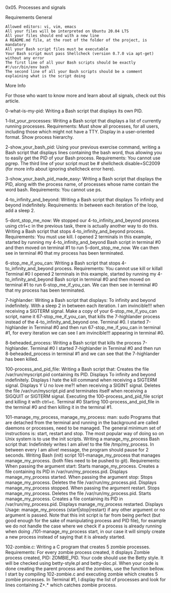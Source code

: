 0x05. Processes and signals

Requirements
General

    Allowed editors: vi, vim, emacs
    All your files will be interpreted on Ubuntu 20.04 LTS
    All your files should end with a new line
    A README.md file, at the root of the folder of the project, is mandatory
    All your Bash script files must be executable
    Your Bash script must pass Shellcheck (version 0.7.0 via apt-get) without any error
    The first line of all your Bash scripts should be exactly #!/usr/bin/env bash
    The second line of all your Bash scripts should be a comment explaining what is the script doing

More Info

For those who want to know more and learn about all signals, check out this article.


0-what-is-my-pid: Writing a Bash script that displays its own PID.

1-list_your_processes: Writing a Bash script that displays a list of currently running processes. Requirements: Must show all processes, for all users, including those which might not have a TTY. Display in a user-oriented format. Show process hierarchy.

2-show_your_bash_pid: Using your previous exercise command, writing a Bash script that displays lines containing the bash word, thus allowing you to easily get the PID of your Bash process. Requirements: You cannot use pgrep. The third line of your script must be # shellcheck disable=SC2009 (for more info about ignoring shellcheck error here).

3-show_your_bash_pid_made_easy: Writing a Bash script that displays the PID, along with the process name, of processes whose name contain the word bash. Requirements: You cannot use ps.

4-to_infinity_and_beyond: Writing a Bash script that displays To infinity and beyond indefinitely. Requirements: In between each iteration of the loop, add a sleep 2.

5-dont_stop_me_now: We stopped our 4-to_infinity_and_beyond process using ctrl+c in the previous task, there is actually another way to do this. Writing a Bash script that stops 4-to_infinity_and_beyond process. Requirements: You must use kill. I opened 2 terminals in this example, started by running my 4-to_infinity_and_beyond Bash script in terminal #0 and then moved on terminal #1 to run 5-dont_stop_me_now. We can then see in terminal #0 that my process has been terminated.

6-stop_me_if_you_can: Writing a Bash script that stops 4-to_infinity_and_beyond process. Requirements: You cannot use kill or killall Terminal #0 I opened 2 terminals in this example, started by running my 4-to_infinity_and_beyond Bash script in terminal #0 and then moved on terminal #1 to run 6-stop_me_if_you_can. We can then see in terminal #0 that my process has been terminated.

7-highlander: Writing a Bash script that displays: To infinity and beyond indefinitely. With a sleep 2 in between each iteration. I am invincible!!! when receiving a SIGTERM signal. Make a copy of your 6-stop_me_if_you_can script, name it 67-stop_me_if_you_can, that kills the 7-highlander process instead of the 4-to_infinity_and_beyond one. Terminal #0. I started 7-highlander in Terminal #0 and then run 67-stop_me_if_you_can in terminal #1, for every iteration we can see I am invincible!!! appearing in terminal #0.

8-beheaded_process: Writing a Bash script that kills the process 7-highlander. Terminal #0 I started 7-highlander in Terminal #0 and then run 8-beheaded_process in terminal #1 and we can see that the 7-highlander has been killed.

100-process_and_pid_file: Writing a Bash script that: Creates the file /var/run/myscript.pid containing its PID. Displays To infinity and beyond indefinitely. Displays I hate the kill command when receiving a SIGTERM signal. Displays Y U no love me?! when receiving a SIGINT signal. Deletes the file /var/run/myscript.pid and terminates itself when receiving a SIGQUIT or SIGTERM signal. Executing the 100-process_and_pid_file script and killing it with ctrl+c. Terminal #0 Starting 100-process_and_pid_file in the terminal #0 and then killing it in the terminal #1.

101-manage_my_process, manage_my_process: man: sudo Programs that are detached from the terminal and running in the background are called daemons or processes, need to be managed. The general minimum set of instructions is: start, restart and stop. The most popular way of doing so on Unix system is to use the init scripts. Writing a manage_my_process Bash script that: Indefinitely writes I am alive! to the file /tmp/my_process. In between every I am alive! message, the program should pause for 2 seconds. Writing Bash (init) script 101-manage_my_process that manages manage_my_process. (both files need to be pushed to git). Requirements: When passing the argument start: Starts manage_my_process. Creates a file containing its PID in /var/run/my_process.pid. Displays manage_my_process started. When passing the argument stop: Stops manage_my_process. Deletes the file /var/run/my_process.pid. Displays manage_my_process stopped. When passing the argument restart. Stops manage_my_process. Deletes the file /var/run/my_process.pid. Starts manage_my_process. Creates a file containing its PID in /var/run/my_process.pid. Displays manage_my_process restarted. Displays Usage: manage_my_process {start|stop|restart} if any other argument or no argument is passed. Note that this init script is far from being perfect (but good enough for the sake of manipulating process and PID file), for example we do not handle the case where we check if a process is already running when doing ./101-manage_my_process start, in our case it will simply create a new process instead of saying that it is already started.

102-zombie.c: Writing a C program that creates 5 zombie processes. Requirements: For every zombie process created, it displays Zombie process created, PID: ZOMBIE_PID. Your code should use the Betty style. It will be checked using betty-style.pl and betty-doc.pl. When your code is done creating the parent process and the zombies, use the function bellow. I start by compiling 102-zombie.c and executing zombie which creates 5 zombie processes. In Terminal #1, I display the list of processes and look for lines containing Z+.* which catches zombie process.
